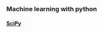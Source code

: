 ### Machine learning with python
#### [SciPy](<https://github.com/moinecon/machine_learning/blob/main/scipy.ipynb>)
